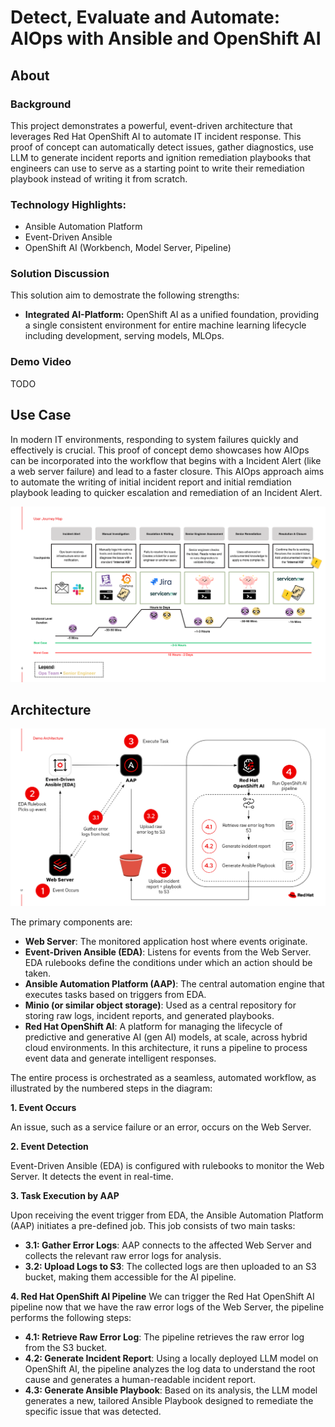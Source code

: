 # Detect, Evaluate and Automate: AIOps with Ansible and OpenShift AI

## About

### Background
This project demonstrates a powerful, event-driven architecture that leverages Red Hat OpenShift AI to automate IT incident response. This proof of concept can automatically detect issues, gather diagnostics, use LLM to generate incident reports and ignition remediation playbooks that engineers can use to serve as a starting point to write their remediation playbook instead of writing it from scratch.

### Technology Highlights:
- Ansible Automation Platform
- Event-Driven Ansible
- OpenShift AI (Workbench, Model Server, Pipeline)

### Solution Discussion
This solution aim to demostrate the following strengths:

- **Integrated AI-Platform:** OpenShift AI as a unified foundation, providing a single consistent environment for entire machine learning lifecycle including development, serving models, MLOps.

### Demo Video
TODO


## Use Case

In modern IT environments, responding to system failures quickly and effectively is crucial. This proof of concept demo showcases how AIOps can be incorporated into the workflow that begins with a Incident Alert (like a web server failure) and lead to a faster closure. This AIOps approach aims to automate the writing of initial incident report and initial remdiation playbook leading to quicker escalation and remediation of an Incident Alert.

![User Journey Diagram](/assets/user_journey.png)

## Architecture

![Architecture Diagram](/assets/architecture_diagram.png)

The primary components are:

- **Web Server**: The monitored application host where events originate.
- **Event-Driven Ansible (EDA)**: Listens for events from the Web Server. EDA rulebooks define the conditions under which an action should be taken.
- **Ansible Automation Platform (AAP)**: The central automation engine that executes tasks based on triggers from EDA.
- **Minio (or similar object storage)**: Used as a central repository for storing raw logs, incident reports, and generated playbooks.
- **Red Hat OpenShift AI**: A platform for managing the lifecycle of predictive and generative AI (gen AI) models, at scale, across hybrid cloud environments. In this architecture, it runs a pipeline to process event data and generate intelligent responses.

The entire process is orchestrated as a seamless, automated workflow, as illustrated by the numbered steps in the diagram:

**1. Event Occurs**

An issue, such as a service failure or an error, occurs on the Web Server.

**2. Event Detection**

Event-Driven Ansible (EDA) is configured with rulebooks to monitor the Web Server. It detects the event in real-time.

**3. Task Execution by AAP**

Upon receiving the event trigger from EDA, the Ansible Automation Platform (AAP) initiates a pre-defined job. This job consists of two main tasks:
- **3.1: Gather Error Logs**: AAP connects to the affected Web Server and collects the relevant raw error logs for analysis.
- **3.2: Upload Logs to S3**: The collected logs are then uploaded to an S3 bucket, making them accessible for the AI pipeline.

**4. Red Hat OpenShift AI Pipeline**
We can trigger the Red Hat OpenShift AI pipeline now that we have the raw error logs of the Web Server, the pipeline performs the following steps:
- **4.1: Retrieve Raw Error Log**: The pipeline retrieves the raw error log from the S3 bucket.
- **4.2: Generate Incident Report**: Using a locally deployed LLM model on OpenShift AI, the pipeline analyzes the log data to understand the root cause and generates a human-readable incident report.
- **4.3: Generate Ansible Playbook**: Based on its analysis, the LLM model generates a new, tailored Ansible Playbook designed to remediate the specific issue that was detected.

